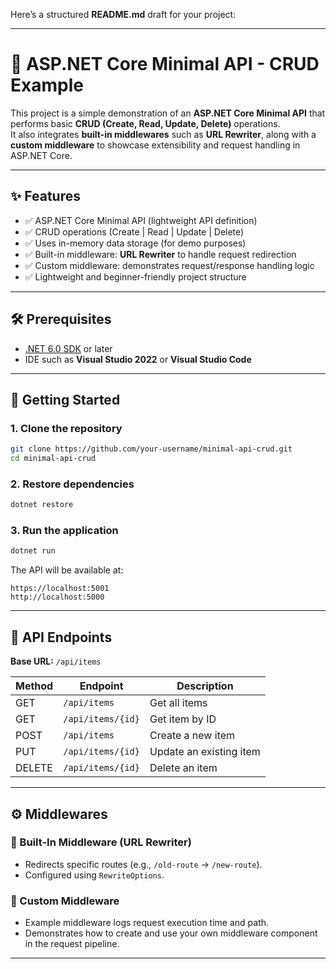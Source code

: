 Here’s a structured **README.md** draft for your project:  

***

# 📘 ASP.NET Core Minimal API - CRUD Example  

This project is a simple demonstration of an **ASP.NET Core Minimal API** that performs basic **CRUD (Create, Read, Update, Delete)** operations.  
It also integrates **built-in middlewares** such as **URL Rewriter**, along with a **custom middleware** to showcase extensibility and request handling in ASP.NET Core.  

***

## ✨ Features  
- ✅ ASP.NET Core Minimal API (lightweight API definition)  
- ✅ CRUD operations (Create | Read | Update | Delete)  
- ✅ Uses in-memory data storage (for demo purposes)  
- ✅ Built-in middleware: **URL Rewriter** to handle request redirection  
- ✅ Custom middleware: demonstrates request/response handling logic  
- ✅ Lightweight and beginner-friendly project structure  

***

## 🛠️ Prerequisites  
- [.NET 6.0 SDK](https://dotnet.microsoft.com/download/dotnet/6.0) or later  
- IDE such as **Visual Studio 2022** or **Visual Studio Code**  

***

## 🚀 Getting Started  

### 1. Clone the repository  
```bash
git clone https://github.com/your-username/minimal-api-crud.git
cd minimal-api-crud
```

### 2. Restore dependencies  
```bash
dotnet restore
```

### 3. Run the application  
```bash
dotnet run
```

The API will be available at:  
```
https://localhost:5001
http://localhost:5000
```

***

## 📡 API Endpoints  

**Base URL:** `/api/items`  

| Method | Endpoint         | Description             |
|--------|-----------------|-------------------------|
| GET    | `/api/items`     | Get all items           |
| GET    | `/api/items/{id}` | Get item by ID          |
| POST   | `/api/items`     | Create a new item       |
| PUT    | `/api/items/{id}` | Update an existing item |
| DELETE | `/api/items/{id}` | Delete an item          |

***

## ⚙️ Middlewares  

### 🔹 Built-In Middleware (URL Rewriter)  
- Redirects specific routes (e.g., `/old-route` → `/new-route`).  
- Configured using `RewriteOptions`.  

### 🔹 Custom Middleware  
- Example middleware logs request execution time and path.  
- Demonstrates how to create and use your own middleware component in the request pipeline.  

***
